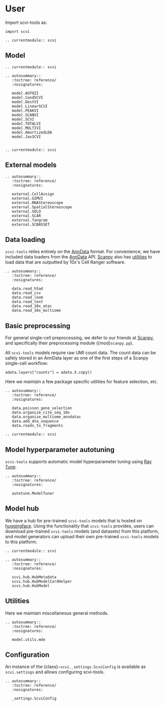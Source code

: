 # User

Import scvi-tools as:

```
import scvi
```

```{eval-rst}
.. currentmodule:: scvi

```

## Model

```{eval-rst}
.. currentmodule:: scvi

```

```{eval-rst}
.. autosummary::
   :toctree: reference/
   :nosignatures:

   model.AUTOZI
   model.CondSCVI
   model.DestVI
   model.LinearSCVI
   model.PEAKVI
   model.SCANVI
   model.SCVI
   model.TOTALVI
   model.MULTIVI
   model.AmortizedLDA
   model.JaxSCVI


```

```{eval-rst}
.. currentmodule:: scvi
```

## External models

```{eval-rst}
.. autosummary::
   :toctree: reference/
   :nosignatures:

   external.CellAssign
   external.GIMVI
   external.RNAStereoscope
   external.SpatialStereoscope
   external.SOLO
   external.SCAR
   external.Tangram
   external.SCBASSET

```

## Data loading

`scvi-tools` relies entirely on the [AnnData] format. For convenience, we have included data loaders from the [AnnData] API. [Scanpy] also has [utilities] to load data that are outputted by 10x's Cell Ranger software.

```{eval-rst}
.. autosummary::
   :toctree: reference/
   :nosignatures:

   data.read_h5ad
   data.read_csv
   data.read_loom
   data.read_text
   data.read_10x_atac
   data.read_10x_multiome

```

## Basic preprocessing

For general single-cell preprocessing, we defer to our friends at [Scanpy], and specifically their preprocessing module ({mod}`scanpy.pp`).

All `scvi-tools` models require raw UMI count data. The count data can be safely stored in an AnnData layer as one of the first steps of a Scanpy single-cell workflow:

```
adata.layers["counts"] = adata.X.copy()
```

Here we maintain a few package specific utilities for feature selection, etc.

```{eval-rst}
.. autosummary::
   :toctree: reference/
   :nosignatures:

   data.poisson_gene_selection
   data.organize_cite_seq_10x
   data.organize_multiome_anndatas
   data.add_dna_sequence
   data.reads_to_fragments
```

```{eval-rst}
.. currentmodule:: scvi
```

## Model hyperparameter autotuning

`scvi-tools` supports automatic model hyperparameter tuning using [Ray Tune].

```{eval-rst}
.. autosummary::
   :toctree: reference/
   :nosignatures:

   autotune.ModelTuner
```

## Model hub

We have a hub for pre-trained `scvi-tools` models that is hosted on [huggingface](https://huggingface.co/models).
Using the functionality that `scvi-tools` provides, users can download pre-trained `scvi-tools` models (and datasets)
from this platform, and model generators can upload their own pre-trained `scvi-tools` models to this platform.

```{eval-rst}
.. currentmodule:: scvi
```

```{eval-rst}
.. autosummary::
   :toctree: reference/
   :nosignatures:

   scvi.hub.HubMetadata
   scvi.hub.HubModelCardHelper
   scvi.hub.HubModel
```

## Utilities

Here we maintain miscellaneous general methods.

```{eval-rst}
.. autosummary::
   :toctree: reference/
   :nosignatures:

   model.utils.mde
```

## Configuration

An instance of the {class}`~scvi._settings.ScviConfig` is available as `scvi.settings` and allows configuring scvi-tools.

```{eval-rst}
.. autosummary::
   :toctree: reference/
   :nosignatures:

   _settings.ScviConfig
```

[anndata]: https://anndata.readthedocs.io/en/stable/
[scanpy]: https://scanpy.readthedocs.io/en/stable/index.html
[utilities]: https://scanpy.readthedocs.io/en/stable/api/index.html#reading
[ray tune]: https://docs.ray.io/en/latest/tune/index.html

